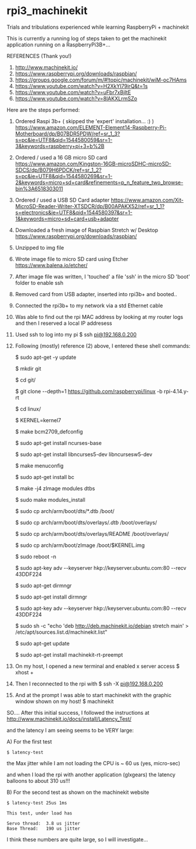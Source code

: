 # rpi3_machinekit
Trials and tribulations experienced while learning RaspberryPi + machinekit

This is currently a running log of steps taken to get the machinekit application running
on a RaspberryPi3B+...

REFERENCES (Thank you!)

1) http://www.machinekit.io/
2) https://www.raspberrypi.org/downloads/raspbian/
3) https://groups.google.com/forum/m/#!topic/machinekit/wiM-oc7HAms
4) https://www.youtube.com/watch?v=H2XkYI79irQ&t=1s
5) https://www.youtube.com/watch?v=uFbr7xBjItE
6) https://www.youtube.com/watch?v=8lAKXLrmSZo


Here are the steps performed:

1) Ordered Raspi 3b+ ( skipped the 'expert' installation... :) )
https://www.amazon.com/ELEMENT-Element14-Raspberry-Pi-Motherboard/dp/B07BDR5PDW/ref=sr_1_3?s=pc&ie=UTF8&qid=1544580059&sr=1-3&keywords=raspberry+pi+3+b%2B

2) Ordered / used a 16 GB micro SD card
https://www.amazon.com/Kingston-16GB-microSDHC-microSD-SDCS/dp/B079H6PDCK/ref=sr_1_2?s=pc&ie=UTF8&qid=1544580269&sr=1-2&keywords=micro+sd+card&refinements=p_n_feature_two_browse-bin%3A6518303011

3) Ordered / used a USB SD Card adapter
https://www.amazon.com/Xit-MicroSD-Reader-Writer-XTSDCR/dp/B00APAKX52/ref=sr_1_1?s=electronics&ie=UTF8&qid=1544580397&sr=1-1&keywords=micro+sd+card+usb+adapter

4) Downloaded a fresh image of Raspbian Stretch w/ Desktop
https://www.raspberrypi.org/downloads/raspbian/

5) Unzipped to img file

6) Wrote image file to micro SD card using Etcher
https://www.balena.io/etcher/

7) After image file was written, I 'touched' a file 'ssh' in the micro SD 'boot' folder to enable ssh

8) Removed card from USB adapter, inserted into rpi3b+ and booted..

9) Connected the rpi3b+ to my network via a std Ethernet cable

10) Was able to find out the rpi MAC address by looking at my router logs and then I reserved a local IP addresess

11) Used ssh to log into my pi
	$ ssh pi@192.168.0.200

12) Following (mostly) reference (2) above, I entered these shell commands:

	$ sudo apt-get -y update

    $ mkdir git
    
    $ cd git/
    
    $ git clone --depth=1 https://github.com/raspberrypi/linux -b rpi-4.14.y-rt
    
    $ cd linux/
    
    $ KERNEL=kernel7
    
    $ make bcm2709_defconfig
    
    $ sudo apt-get install ncurses-base
    
    $ sudo apt-get install libncurses5-dev libncursesw5-dev
    
    $ make menuconfig
    
    $ sudo apt-get install bc
    
    $ make -j4 zImage modules dtbs
    
    $ sudo make modules_install
    
    $ sudo cp arch/arm/boot/dts/*.dtb /boot/
    
    $ sudo cp arch/arm/boot/dts/overlays/*.dtb* /boot/overlays/
    
    $ sudo cp arch/arm/boot/dts/overlays/README /boot/overlays/
    
    $ sudo cp arch/arm/boot/zImage /boot/$KERNEL.img
    
    $ sudo reboot -n
    
    $ sudo apt-key adv --keyserver hkp://keyserver.ubuntu.com:80 --recv 43DDF224
    
    $ sudo apt-get dirmngr
    
    $ sudo apt-get install dirmngr
    
    $ sudo apt-key adv --keyserver hkp://keyserver.ubuntu.com:80 --recv 43DDF224
    
    $ sudo sh -c   "echo 'deb http://deb.machinekit.io/debian stretch main' > \
       /etc/apt/sources.list.d/machinekit.list"
    
    $ sudo apt-get update
    
    $ sudo apt-get install machinekit-rt-preempt

13) On my host, I opened a new terminal and enabled x server access
	$ xhost +

14) Then I reconnected to the rpi with
	$ ssh -X pi@192.168.0.200

15) And at the prompt I was able to start machinekit with the graphic window shown on my host!
	$ machinekit


SO....  After this initial success, I followed the instructions at http://www.machinekit.io/docs/install/Latency_Test/

and the latency I am seeing seems to be VERY large:

A) For the first test 

	$ latency-test

   the Max jitter while I am not loading the CPU is ~ 60 us (yes, micro-sec)

   and when I load the rpi with another application (glxgears) the latency balloons to about 310 us!!!

B) For the second test as shown on the machinekit website
	
	$ latency-test 25us 1ms

    This test, under load has

    Servo thread:  3.8 us jitter
    Base Thread:   190 us jitter


I think these numbers are quite large, so I will investigate...









